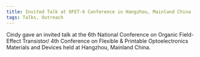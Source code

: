 ```yaml
---
title: Invited Talk at OFET-6 Conference in Hangzhou, Mainland China
tags: Talks, Outreach
---
```


Cindy gave an invited talk at the 6th National Conference on Organic Field-Effect Transistor/ 4th Conference on Flexible & Printable Optoelectronics Materials and Devices held at Hangzhou, Mainland China. 
